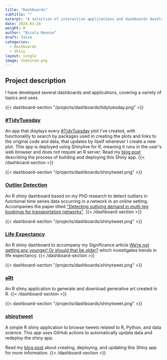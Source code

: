 ```yaml
---
title: "Dashboards"
subtitle: ""
excerpt: "A selection of interactive applications and dashboards developed using R and Python."
date: 2024-03-28
weight: 8
author: "Nicola Rennie"
draft: false
categories:
  - Dashboards
  - Shiny
layout: single
image: featured.png
---
```


## Project description

I have developed several dashboards and applications, covering a variety of topics and uses.

{{< dashboard-section "/projects/dashboards/tidytuesday.png" >}}
### [#TidyTuesday](https://nrennie.rbind.io/tidytuesday-shiny-app/)
An app that displays every [#TidyTuesday](https://github.com/rfordatascience/tidytuesday) plot I’ve created, with functionality to search by packages used in creating the plots and links to the original code and data, that updates by itself whenever I create a new plot. This app is deployed using Shinylive for R, meaning it runs in the user's web browser and does not require an R server. Read my [blog post](https://nrennie.rbind.io/blog/webr-shiny-tidytuesday/) describing the process of building and deploying this Shiny app.
{{< /dashboard-section >}}



{{< dashboard-section "/projects/dashboards/shinytweet.png" >}}
### [Outlier Detection](https://github.com/nrennie/OutlierApp)

An R shiny dashboard based on my PhD research to detect outliers in functional time series data occurring in a network in an online setting. Accompanies the paper titled ["Detecting outlying demand in multi-leg bookings for transportation networks"](https://arxiv.org/abs/2104.04157).
{{< /dashboard-section >}}



{{< dashboard-section "/projects/dashboards/shinytweet.png" >}}
### [Life Expectancy](https://github.com/nrennie/Significance/tree/main/Were_not_getting_any_younger_Or_should_that_be_older)
An R shiny dashboard to accompany my Significance article [We’re not getting any younger! Or should that be older?](https://www.significancemagazine.com/science/723-we-re-not-getting-any-younger-or-should-that-be-older) which investigates trends in life expectancy.
{{< /dashboard-section >}}



{{< dashboard-section "/projects/dashboards/shinytweet.png" >}}
### [aRt](https://github.com/nrennie/nrennie_aRt)
An R shiny application to generate and download generative art created in R.
{{< /dashboard-section >}}



{{< dashboard-section "/projects/dashboards/shinytweet.png" >}}
### [shinytweet](https://github.com/nrennie/shinytweet)
A simple R shiny application to browse tweets related to R, Python, and data science. This app uses GitHub actions to automatically update data and redeploy the shiny app.

Read my [blog post](https://nrennie.rbind.io/blog/automatically-deploying-a-shiny-app-for-browsing-rstats-tweets-with-github-actions/) about creating, deploying, and updating this Shiny app for more information.
{{< /dashboard-section >}}
